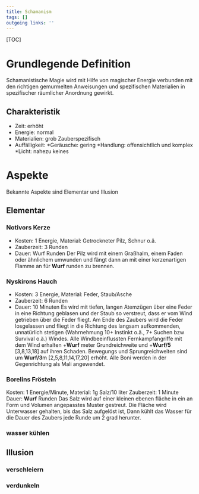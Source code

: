 ```yaml
---
title: Schamanism  
tags: []
outgoing links: ''  
---
```

[TOC]

# Grundlegende Definition
Schamanistische Magie wird mit Hilfe von magischer Energie verbunden mit den richtigen gemurmelten Anweisungen und spezifischen Materialien in spezifischer räumlicher Anordnung gewirkt.
## Charakteristik
* Zeit: erhöht
* Energie: normal
* Materialien: grob Zauberspezifisch
* Auffälligkeit: 
    *Geräusche: gering
    *Handlung: offensichtlich und komplex
    *Licht: nahezu keines


# Aspekte
Bekannte Aspekte sind Elementar und Illusion

## Elementar

### Notivors Kerze
* Kosten: 1 Energie, Material: Getrockneter Pilz, Schnur o.ä.
* Zauberzeit: 3 Runden
* Dauer: Wurf Runden
Der Pilz wird mit einem Graßhalm, einem Faden oder ähnlichem umwunden und fängt dann an mit einer kerzenartigen Flamme an für **Wurf** runden zu brennen.

### Nyskirons Hauch
* Kosten: 3 Energie, Material: Feder, Staub/Asche
* Zauberzeit: 6 Runden
* Dauer: 10 Minuten
Es wird mit tiefen, langen Atemzügen über eine Feder in eine Richtung geblasen und der Staub so verstreut, dass er vom Wind getrieben über die Feder fliegt. Am Ende des Zaubers wird die Feder losgelassen und fliegt in die Richtung des langsam aufkommenden, unnatürlich stetigen (Wahrnehmung 10+ Instinkt o.ä., 7+ Suchen bzw Survival o.ä.) Windes. 
Alle Windbeeinflussten Fernkampfangriffe mit dem Wind erhalten +**Wurf** meter Grundreichweite und +**Wurf/5** [3,8,13,18] auf ihren Schaden.
Bewegungs und Sprungreichweiten sind um **Wurf/3**m [2,5,8,11,14,17,20] erhöht.
Alle Boni werden in der Gegenrichtung als Mali angewendet. 

### Borelins Frösteln
Kosten: 1 Energie/Minute, Material: 1g Salz/10 liter
Zauberzeit: 1 Minute
Dauer: **Wurf** Runden
Das Salz wird auf einer kleinen ebenen fläche in ein an Form und Volumen angepasstes Muster gestreut. Die Fläche wird Unterwasser gehalten, bis das Salz aufgelöst ist, Dann kühlt das Wasser für die Dauer des Zaubers jede Runde um 2 grad herunter.

### wasser kühlen

## Illusion

### verschleiern
### verdunkeln
